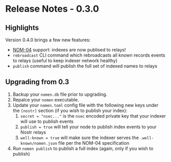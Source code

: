 # Release Notes - 0.3.0

## Highlights

Version 0.4.0 brings a few new features:

- [NOM-04](https://github.com/ursuscamp/noms/blob/master/nom-04.md) support: indexes are now publised to relays!
- `rebroadcast` CLI command which rebroadcasts all known records events to relays (useful to keep indexer network healthy)
- `publish` command will publish the full set of indexed names to relays

## Upgrading from 0.3

1. Backup your `nomen.db` file prior to upgrading.
2. Repalce your `nomen` executable.
3. Update your `nomen.toml` config file with the following new keys under the `[nostr]` section (if you wish to publish your index):
   1. `secret = "nsec..."` is the `nsec` encoded private key that your indexer will use to publish events
   2. `publish = true` will tell your node to publish index events to your Nostr relays
   3. `well-known = true` will make sure the indexer serves the `.well-known/nomen.json` file per the NOM-04 specification
4. Run `nomen publish` to publish a full index (again, only if you wish to publish)